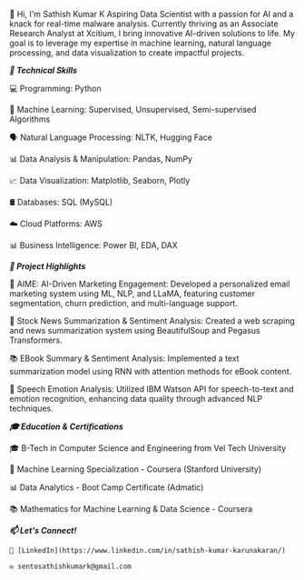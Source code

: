 👋 Hi, I'm Sathish Kumar K
Aspiring Data Scientist with a passion for AI and a knack for real-time malware analysis. Currently thriving as an Associate Research Analyst at Xcitium, 
I bring innovative AI-driven solutions to life. My goal is to leverage my expertise in machine learning, natural language processing, and data visualization to create impactful projects.

***🔧 Technical Skills***

  💻 Programming: Python

  🤖 Machine Learning: Supervised, Unsupervised, Semi-supervised Algorithms

  🗣️ Natural Language Processing: NLTK, Hugging Face

  📊 Data Analysis & Manipulation: Pandas, NumPy

  📈 Data Visualization: Matplotlib, Seaborn, Plotly

  🛢️ Databases: SQL (MySQL)

  ☁️ Cloud Platforms: AWS

  📊 Business Intelligence: Power BI, EDA, DAX


***🚀 Project Highlights***

  📨 AIME: AI-Driven Marketing Engagement:
  Developed a personalized email marketing system using ML, NLP, and LLaMA, featuring customer segmentation, churn prediction, and multi-language support.

  📰 Stock News Summarization & Sentiment Analysis:
  Created a web scraping and news summarization system using BeautifulSoup and Pegasus Transformers.

  📚 EBook Summary & Sentiment Analysis:
  Implemented a text summarization model using RNN with attention methods for eBook content.

  🎤 Speech Emotion Analysis:
  Utilized IBM Watson API for speech-to-text and emotion recognition, enhancing data quality through advanced NLP techniques.


***🎓 Education & Certifications***

  🎓 B-Tech in Computer Science and Engineering from Vel Tech University

  📜 Machine Learning Specialization - Coursera (Stanford University)

  📊 Data Analytics - Boot Camp Certificate (Admatic)

  📚 Mathematics for Machine Learning & Data Science - Coursera


  ***📫 Let's Connect!***
  
    🔗 [LinkedIn](https://www.linkedin.com/in/sathish-kumar-karunakaran/)
    
    ✉️ sentosathishkumark@gmail.com
